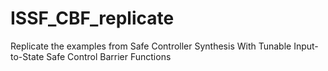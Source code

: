 # ISSF_CBF_replicate
Replicate the examples from Safe Controller Synthesis With Tunable Input-to-State Safe Control Barrier Functions
